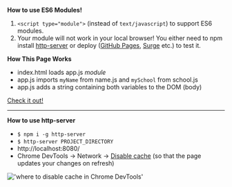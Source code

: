 **How to use ES6 Modules!**

1. `<script type="module">` (instead of `text/javascript`) to support ES6 modules.
2. Your module will not work in your local browser! You either need to npm install [http-server](https://www.npmjs.com/package/http-server) or deploy ([GitHub Pages](https://pages.github.com), [Surge](https://surge.sh) etc.) to test it.

**How This Page Works**

* index.html loads app.js *module*
* app.js imports `myName` from name.js and `mySchool` from school.js
* app.js adds a string containing both variables to the DOM (body)

[Check it out!](https://jballin.github.io/toy_problems/es6-modules/)

---

**How to use http-server**
* `$ npm i -g http-server`
* `$ http-server PROJECT_DIRECTORY`
* http://localhost:8080/
* Chrome DevTools → Network → [Disable cache](https://stackoverflow.com/questions/5690269/disabling-chrome-cache-for-website-development/7000899#7000899) (so that the page updates your changes on refresh)

!['where to disable cache in Chrome DevTools'](https://i.stack.imgur.com/Grwsc.png)
